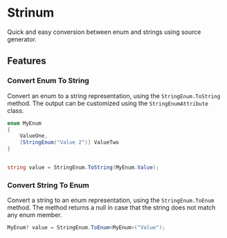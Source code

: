 # Strinum

Quick and easy conversion between enum and strings using source generator.

## Features

### Convert Enum To String
Convert an enum to a string representation, using the `StringEnum.ToString` method. The output can be customized
using the `StringEnumAttribute` class.

```csharp
enum MyEnum
{
    ValueOne,
    [StringEnum("Value 2")] ValueTwo
}


string value = StringEnum.ToString(MyEnum.Value);
```

### Convert String To Enum
Convert a string to an enum representation, using the `StringEnum.ToEnum` method. The method returns a null in case
that the string does not match any enum member.

```csharp
MyEnum? value = StringEnum.ToEnum<MyEnum>("Value");
```
